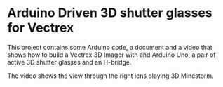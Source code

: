 # Arduino Driven 3D shutter glasses for Vectrex

This project contains some Arduino code, a document and a video that shows how to build a Vectrex 3D Imager with and Arduino Uno, a pair of active 3D shutter glasses and an H-bridge.

The video shows the view through the right lens playing 3D Minestorm.
